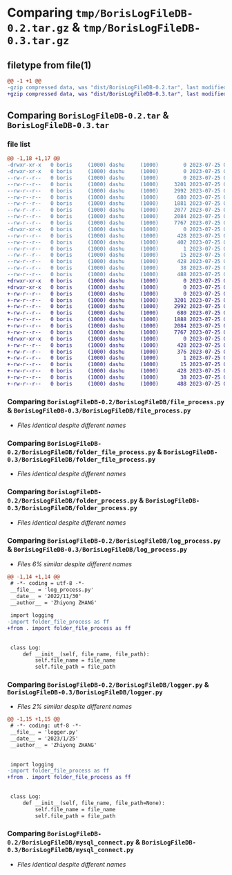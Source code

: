 # Comparing `tmp/BorisLogFileDB-0.2.tar.gz` & `tmp/BorisLogFileDB-0.3.tar.gz`

## filetype from file(1)

```diff
@@ -1 +1 @@
-gzip compressed data, was "dist/BorisLogFileDB-0.2.tar", last modified: Tue Jul 25 08:24:22 2023, max compression
+gzip compressed data, was "dist/BorisLogFileDB-0.3.tar", last modified: Tue Jul 25 08:36:44 2023, max compression
```

## Comparing `BorisLogFileDB-0.2.tar` & `BorisLogFileDB-0.3.tar`

### file list

```diff
@@ -1,18 +1,17 @@
-drwxr-xr-x   0 boris     (1000) dashu     (1000)        0 2023-07-25 08:24:22.000000 BorisLogFileDB-0.2/
-drwxr-xr-x   0 boris     (1000) dashu     (1000)        0 2023-07-25 08:24:22.000000 BorisLogFileDB-0.2/BorisLogFileDB/
--rw-r--r--   0 boris     (1000) dashu     (1000)        0 2023-07-25 03:44:21.000000 BorisLogFileDB-0.2/BorisLogFileDB/__init__.py
--rw-r--r--   0 boris     (1000) dashu     (1000)     3201 2023-07-25 03:43:13.000000 BorisLogFileDB-0.2/BorisLogFileDB/file_process.py
--rw-r--r--   0 boris     (1000) dashu     (1000)     2992 2023-07-25 03:43:13.000000 BorisLogFileDB-0.2/BorisLogFileDB/folder_file_process.py
--rw-r--r--   0 boris     (1000) dashu     (1000)      680 2023-07-25 03:43:13.000000 BorisLogFileDB-0.2/BorisLogFileDB/folder_process.py
--rw-r--r--   0 boris     (1000) dashu     (1000)     1881 2023-07-25 03:43:13.000000 BorisLogFileDB-0.2/BorisLogFileDB/log_process.py
--rw-r--r--   0 boris     (1000) dashu     (1000)     2077 2023-07-25 03:43:13.000000 BorisLogFileDB-0.2/BorisLogFileDB/logger.py
--rw-r--r--   0 boris     (1000) dashu     (1000)     2084 2023-07-25 08:23:29.000000 BorisLogFileDB-0.2/BorisLogFileDB/logger2.py
--rw-r--r--   0 boris     (1000) dashu     (1000)     7767 2023-07-25 03:43:13.000000 BorisLogFileDB-0.2/BorisLogFileDB/mysql_connect.py
-drwxr-xr-x   0 boris     (1000) dashu     (1000)        0 2023-07-25 08:24:22.000000 BorisLogFileDB-0.2/BorisLogFileDB.egg-info/
--rw-r--r--   0 boris     (1000) dashu     (1000)      428 2023-07-25 08:24:22.000000 BorisLogFileDB-0.2/BorisLogFileDB.egg-info/PKG-INFO
--rw-r--r--   0 boris     (1000) dashu     (1000)      402 2023-07-25 08:24:22.000000 BorisLogFileDB-0.2/BorisLogFileDB.egg-info/SOURCES.txt
--rw-r--r--   0 boris     (1000) dashu     (1000)        1 2023-07-25 08:24:22.000000 BorisLogFileDB-0.2/BorisLogFileDB.egg-info/dependency_links.txt
--rw-r--r--   0 boris     (1000) dashu     (1000)       15 2023-07-25 08:24:22.000000 BorisLogFileDB-0.2/BorisLogFileDB.egg-info/top_level.txt
--rw-r--r--   0 boris     (1000) dashu     (1000)      428 2023-07-25 08:24:22.000000 BorisLogFileDB-0.2/PKG-INFO
--rw-r--r--   0 boris     (1000) dashu     (1000)       38 2023-07-25 08:24:22.000000 BorisLogFileDB-0.2/setup.cfg
--rw-r--r--   0 boris     (1000) dashu     (1000)      488 2023-07-25 08:24:14.000000 BorisLogFileDB-0.2/setup.py
+drwxr-xr-x   0 boris     (1000) dashu     (1000)        0 2023-07-25 08:36:44.000000 BorisLogFileDB-0.3/
+drwxr-xr-x   0 boris     (1000) dashu     (1000)        0 2023-07-25 08:36:44.000000 BorisLogFileDB-0.3/BorisLogFileDB/
+-rw-r--r--   0 boris     (1000) dashu     (1000)        0 2023-07-25 03:44:21.000000 BorisLogFileDB-0.3/BorisLogFileDB/__init__.py
+-rw-r--r--   0 boris     (1000) dashu     (1000)     3201 2023-07-25 03:43:13.000000 BorisLogFileDB-0.3/BorisLogFileDB/file_process.py
+-rw-r--r--   0 boris     (1000) dashu     (1000)     2992 2023-07-25 03:43:13.000000 BorisLogFileDB-0.3/BorisLogFileDB/folder_file_process.py
+-rw-r--r--   0 boris     (1000) dashu     (1000)      680 2023-07-25 03:43:13.000000 BorisLogFileDB-0.3/BorisLogFileDB/folder_process.py
+-rw-r--r--   0 boris     (1000) dashu     (1000)     1888 2023-07-25 08:34:07.000000 BorisLogFileDB-0.3/BorisLogFileDB/log_process.py
+-rw-r--r--   0 boris     (1000) dashu     (1000)     2084 2023-07-25 08:23:29.000000 BorisLogFileDB-0.3/BorisLogFileDB/logger.py
+-rw-r--r--   0 boris     (1000) dashu     (1000)     7767 2023-07-25 03:43:13.000000 BorisLogFileDB-0.3/BorisLogFileDB/mysql_connect.py
+drwxr-xr-x   0 boris     (1000) dashu     (1000)        0 2023-07-25 08:36:44.000000 BorisLogFileDB-0.3/BorisLogFileDB.egg-info/
+-rw-r--r--   0 boris     (1000) dashu     (1000)      428 2023-07-25 08:36:44.000000 BorisLogFileDB-0.3/BorisLogFileDB.egg-info/PKG-INFO
+-rw-r--r--   0 boris     (1000) dashu     (1000)      376 2023-07-25 08:36:44.000000 BorisLogFileDB-0.3/BorisLogFileDB.egg-info/SOURCES.txt
+-rw-r--r--   0 boris     (1000) dashu     (1000)        1 2023-07-25 08:36:44.000000 BorisLogFileDB-0.3/BorisLogFileDB.egg-info/dependency_links.txt
+-rw-r--r--   0 boris     (1000) dashu     (1000)       15 2023-07-25 08:36:44.000000 BorisLogFileDB-0.3/BorisLogFileDB.egg-info/top_level.txt
+-rw-r--r--   0 boris     (1000) dashu     (1000)      428 2023-07-25 08:36:44.000000 BorisLogFileDB-0.3/PKG-INFO
+-rw-r--r--   0 boris     (1000) dashu     (1000)       38 2023-07-25 08:36:44.000000 BorisLogFileDB-0.3/setup.cfg
+-rw-r--r--   0 boris     (1000) dashu     (1000)      488 2023-07-25 08:36:33.000000 BorisLogFileDB-0.3/setup.py
```

### Comparing `BorisLogFileDB-0.2/BorisLogFileDB/file_process.py` & `BorisLogFileDB-0.3/BorisLogFileDB/file_process.py`

 * *Files identical despite different names*

### Comparing `BorisLogFileDB-0.2/BorisLogFileDB/folder_file_process.py` & `BorisLogFileDB-0.3/BorisLogFileDB/folder_file_process.py`

 * *Files identical despite different names*

### Comparing `BorisLogFileDB-0.2/BorisLogFileDB/folder_process.py` & `BorisLogFileDB-0.3/BorisLogFileDB/folder_process.py`

 * *Files identical despite different names*

### Comparing `BorisLogFileDB-0.2/BorisLogFileDB/log_process.py` & `BorisLogFileDB-0.3/BorisLogFileDB/log_process.py`

 * *Files 6% similar despite different names*

```diff
@@ -1,14 +1,14 @@
 # -*- coding = utf-8 -*-
 __file__ = 'log_process.py'
 __date__ = '2022/11/30'
 __author__ = 'Zhiyong ZHANG'
 
 import logging
-import folder_file_process as ff
+from . import folder_file_process as ff
 
 
 class Log:
     def __init__(self, file_name, file_path):
         self.file_name = file_name
         self.file_path = file_path
```

### Comparing `BorisLogFileDB-0.2/BorisLogFileDB/logger.py` & `BorisLogFileDB-0.3/BorisLogFileDB/logger.py`

 * *Files 2% similar despite different names*

```diff
@@ -1,15 +1,15 @@
 # -*- coding: utf-8 -*-
 __file__ = 'logger.py'
 __date__ = '2023/1/25'
 __author__ = 'Zhiyong ZHANG'
 
 
 import logging
-import folder_file_process as ff
+from . import folder_file_process as ff
 
 
 class Log:
     def __init__(self, file_name, file_path=None):
         self.file_name = file_name
         self.file_path = file_path
```

### Comparing `BorisLogFileDB-0.2/BorisLogFileDB/mysql_connect.py` & `BorisLogFileDB-0.3/BorisLogFileDB/mysql_connect.py`

 * *Files identical despite different names*

